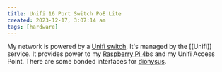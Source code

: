 ```yaml
---
title: Unifi 16 Port Switch PoE Lite
created: 2023-12-17, 3:07:14 am
tags: [hardware]
---
```


My network is powered by a [Unifi switch](https://eu.store.ui.com/eu/en/products/usw-lite-16-poe). It's managed by the [[Unifi]] service. It provides power to my [Raspberry Pi 4b](Raspberry%20Pi%204b.md)s and my Unifi Access Point. There are some bonded interfaces for [dionysus](dionysus).
